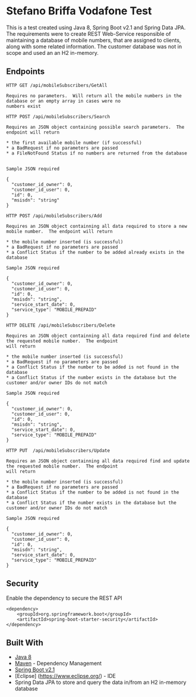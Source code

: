 # Stefano Briffa Vodafone Test

This is a test created using Java 8, Spring Boot v2.1 and Spring Data JPA. The requirements were to create REST Web-Service responsible of maintaining 
a database of mobile numbers, that are assigned to clients, along with some related information. The customer database was not in scope and used an
an H2 in-memory. 

## Endpoints

```
HTTP GET /api/mobileSubscribers/GetAll

Requires no parameters.  Will return all the mobile numbers in the database or an empty array in cases were no 
numbers exist
```

```
HTTP POST /api/mobileSubscribers/Search

Requires an JSON object containing possible search parameters.  The endpoint will return 

* the first available mobile number (if successful)
* a BadRequest if no parameters are passed
* a FileNotFound Status if no numbers are returned from the database


Sample JSON required 

{
  "customer_id_owner": 0,
  "customer_id_user": 0,
  "id": 0,
  "msisdn": "string"
}
```

```
HTTP POST /api/mobileSubscribers/Add

Requires an JSON object containning all data required to store a new mobile number.  The endpoint will return 

* the mobile number inserted (is successful)
* a BadRequest if no parameters are passed
* a Conflict Status if the number to be added already exists in the database

Sample JSON required 

{
  "customer_id_owner": 0,
  "customer_id_user": 0,
  "id": 0,
  "msisdn": "string",
  "service_start_date": 0,
  "service_type": "MOBILE_PREPAID"
}

```

```
HTTP DELETE /api/mobileSubscribers/Delete

Requires an JSON object containning all data required find and delete the requested mobile number.  The endpoint 
will return 

* the mobile number inserted (is successful)
* a BadRequest if no parameters are passed
* a Conflict Status if the number to be added is not found in the database  
* a Conflict Status if the number exists in the database but the customer and/or owner IDs do not match

Sample JSON required 

{
  "customer_id_owner": 0,
  "customer_id_user": 0,
  "id": 0,
  "msisdn": "string",
  "service_start_date": 0,
  "service_type": "MOBILE_PREPAID"
}
```

```
HTTP PUT  /api/mobileSubscribers/Update

Requires an JSON object containning all data required find and update the requested mobile number.  The endpoint 
will return 

* the mobile number inserted (is successful)
* a BadRequest if no parameters are passed
* a Conflict Status if the number to be added is not found in the database 
* a Conflict Status if the number exists in the database but the customer and/or owner IDs do not match

Sample JSON required 

{
  "customer_id_owner": 0,
  "customer_id_user": 0,
  "id": 0,
  "msisdn": "string",
  "service_start_date": 0,
  "service_type": "MOBILE_PREPAID"
}
```

## Security

Enable the dependency to secure the REST API

```
<dependency>
    <groupId>org.springframework.boot</groupId>
    <artifactId>spring-boot-starter-security</artifactId>
</dependency>
```

## Built With

* [Java 8](https://www.oracle.com/technetwork/java/javase/downloads/jdk8-downloads-2133151.html)
* [Maven](https://maven.apache.org/) - Dependency Management
* [Spring Boot v2.1](https://spring.io/blog/2018/10/30/spring-boot-2-1-0)
* [Eclipse] (https://www.eclipse.org/) - IDE
* Spring Data JPA to store and query the data in/from an H2 in-memory database

